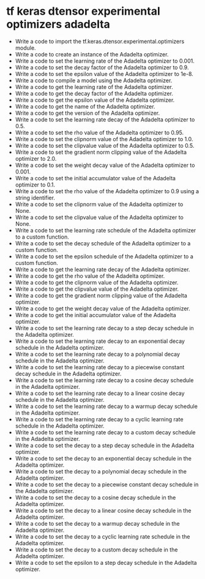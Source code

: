 # tf keras dtensor experimental optimizers adadelta

- Write a code to import the tf.keras.dtensor.experimental.optimizers module.
- Write a code to create an instance of the Adadelta optimizer.
- Write a code to set the learning rate of the Adadelta optimizer to 0.001.
- Write a code to set the decay factor of the Adadelta optimizer to 0.9.
- Write a code to set the epsilon value of the Adadelta optimizer to 1e-8.
- Write a code to compile a model using the Adadelta optimizer.
- Write a code to get the learning rate of the Adadelta optimizer.
- Write a code to get the decay factor of the Adadelta optimizer.
- Write a code to get the epsilon value of the Adadelta optimizer.
- Write a code to get the name of the Adadelta optimizer.
- Write a code to get the version of the Adadelta optimizer.
- Write a code to set the learning rate decay of the Adadelta optimizer to 0.5.
- Write a code to set the rho value of the Adadelta optimizer to 0.95.
- Write a code to set the clipnorm value of the Adadelta optimizer to 1.0.
- Write a code to set the clipvalue value of the Adadelta optimizer to 0.5.
- Write a code to set the gradient norm clipping value of the Adadelta optimizer to 2.0.
- Write a code to set the weight decay value of the Adadelta optimizer to 0.001.
- Write a code to set the initial accumulator value of the Adadelta optimizer to 0.1.
- Write a code to set the rho value of the Adadelta optimizer to 0.9 using a string identifier.
- Write a code to set the clipnorm value of the Adadelta optimizer to None.
- Write a code to set the clipvalue value of the Adadelta optimizer to None.
- Write a code to set the learning rate schedule of the Adadelta optimizer to a custom function.
- Write a code to set the decay schedule of the Adadelta optimizer to a custom function.
- Write a code to set the epsilon schedule of the Adadelta optimizer to a custom function.
- Write a code to get the learning rate decay of the Adadelta optimizer.
- Write a code to get the rho value of the Adadelta optimizer.
- Write a code to get the clipnorm value of the Adadelta optimizer.
- Write a code to get the clipvalue value of the Adadelta optimizer.
- Write a code to get the gradient norm clipping value of the Adadelta optimizer.
- Write a code to get the weight decay value of the Adadelta optimizer.
- Write a code to get the initial accumulator value of the Adadelta optimizer.
- Write a code to set the learning rate decay to a step decay schedule in the Adadelta optimizer.
- Write a code to set the learning rate decay to an exponential decay schedule in the Adadelta optimizer.
- Write a code to set the learning rate decay to a polynomial decay schedule in the Adadelta optimizer.
- Write a code to set the learning rate decay to a piecewise constant decay schedule in the Adadelta optimizer.
- Write a code to set the learning rate decay to a cosine decay schedule in the Adadelta optimizer.
- Write a code to set the learning rate decay to a linear cosine decay schedule in the Adadelta optimizer.
- Write a code to set the learning rate decay to a warmup decay schedule in the Adadelta optimizer.
- Write a code to set the learning rate decay to a cyclic learning rate schedule in the Adadelta optimizer.
- Write a code to set the learning rate decay to a custom decay schedule in the Adadelta optimizer.
- Write a code to set the decay to a step decay schedule in the Adadelta optimizer.
- Write a code to set the decay to an exponential decay schedule in the Adadelta optimizer.
- Write a code to set the decay to a polynomial decay schedule in the Adadelta optimizer.
- Write a code to set the decay to a piecewise constant decay schedule in the Adadelta optimizer.
- Write a code to set the decay to a cosine decay schedule in the Adadelta optimizer.
- Write a code to set the decay to a linear cosine decay schedule in the Adadelta optimizer.
- Write a code to set the decay to a warmup decay schedule in the Adadelta optimizer.
- Write a code to set the decay to a cyclic learning rate schedule in the Adadelta optimizer.
- Write a code to set the decay to a custom decay schedule in the Adadelta optimizer.
- Write a code to set the epsilon to a step decay schedule in the Adadelta optimizer.